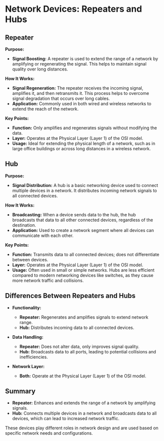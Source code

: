 # Network Devices: Repeaters and Hubs

## Repeater

**Purpose:** 
- **Signal Boosting:** A repeater is used to extend the range of a network by amplifying or regenerating the signal. This helps to maintain signal quality over long distances.

**How It Works:**
- **Signal Regeneration:** The repeater receives the incoming signal, amplifies it, and then retransmits it. This process helps to overcome signal degradation that occurs over long cables.
- **Application:** Commonly used in both wired and wireless networks to extend the reach of the network.

**Key Points:**
- **Function:** Only amplifies and regenerates signals without modifying the data.
- **Layer:** Operates at the Physical Layer (Layer 1) of the OSI model.
- **Usage:** Ideal for extending the physical length of a network, such as in large office buildings or across long distances in a wireless network.

## Hub

**Purpose:**
- **Signal Distribution:** A hub is a basic networking device used to connect multiple devices in a network. It distributes incoming network signals to all connected devices.

**How It Works:**
- **Broadcasting:** When a device sends data to the hub, the hub broadcasts that data to all other connected devices, regardless of the destination.
- **Application:** Used to create a network segment where all devices can communicate with each other.

**Key Points:**
- **Function:** Transmits data to all connected devices; does not differentiate between devices.
- **Layer:** Operates at the Physical Layer (Layer 1) of the OSI model.
- **Usage:** Often used in small or simple networks. Hubs are less efficient compared to modern networking devices like switches, as they cause more network traffic and collisions.

## Differences Between Repeaters and Hubs

- **Functionality:**
  - **Repeater:** Regenerates and amplifies signals to extend network range.
  - **Hub:** Distributes incoming data to all connected devices.

- **Data Handling:**
  - **Repeater:** Does not alter data, only improves signal quality.
  - **Hub:** Broadcasts data to all ports, leading to potential collisions and inefficiencies.

- **Network Layer:**
  - **Both:** Operate at the Physical Layer (Layer 1) of the OSI model.

## Summary

- **Repeater:** Enhances and extends the range of a network by amplifying signals.
- **Hub:** Connects multiple devices in a network and broadcasts data to all devices, which can lead to increased network traffic.

These devices play different roles in network design and are used based on specific network needs and configurations.

